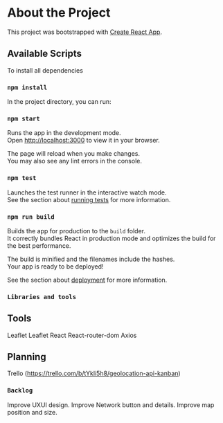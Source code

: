 # About the Project

This project was bootstrapped with [Create React App](https://github.com/facebook/create-react-app).

## Available Scripts

To install all dependencies

### `npm install` 

In the project directory, you can run:

### `npm start`

Runs the app in the development mode.\
Open [http://localhost:3000](http://localhost:3000) to view it in your browser.

The page will reload when you make changes.\
You may also see any lint errors in the console.

### `npm test`

Launches the test runner in the interactive watch mode.\
See the section about [running tests](https://facebook.github.io/create-react-app/docs/running-tests) for more information.

### `npm run build`

Builds the app for production to the `build` folder.\
It correctly bundles React in production mode and optimizes the build for the best performance.

The build is minified and the filenames include the hashes.\
Your app is ready to be deployed!

See the section about [deployment](https://facebook.github.io/create-react-app/docs/deployment) for more information.

###  `Libraries and tools`
 
## Tools
Leaflet
Leaflet React
React-router-dom
Axios

## Planning

Trello
(https://trello.com/b/tYkli5h8/geolocation-api-kanban)


### `Backlog`

Improve UXUI design.
Improve Network button and details.
Improve map position and size.

